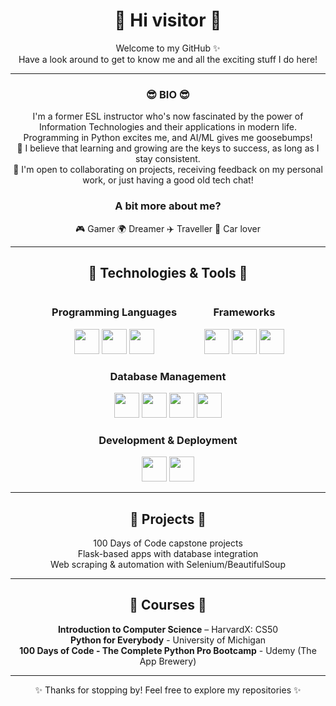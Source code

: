 <div align="center">

<h1>👋 Hi visitor 👋</h1>

<p>
Welcome to my GitHub ✨<br>
Have a look around to get to know me and all the exciting stuff I do here!</p>

<hr>

<h3>😎 BIO 😎</h3>
<p>
I'm a former ESL instructor who's now fascinated by the power of Information Technologies and their applications in modern life.<br>
Programming in Python excites me, and AI/ML gives me goosebumps!<br>
🌱 I believe that learning and growing are the keys to success, as long as I stay consistent.<br>
🤝 I'm open to collaborating on projects, receiving feedback on my personal work, or just having a good old tech chat!
</p>

<h3>A bit more about me?</h3>

🎮 Gamer    🌍 Dreamer    ✈️ Traveller    🚗 Car lover

<hr>

<h2>🔧 Technologies & Tools 🔧</h2>

<div>
  <div style="display: inline-block; margin: 0 20px;">
    <h3>Programming Languages</h3>
    <img src="https://cdn.jsdelivr.net/gh/devicons/devicon@latest/icons/python/python-original.svg" width="40" height="40"/>
    <img src="https://cdn.jsdelivr.net/gh/devicons/devicon@latest/icons/html5/html5-original.svg" width="40" height="40"/>
    <img src="https://cdn.jsdelivr.net/gh/devicons/devicon@latest/icons/css3/css3-original.svg" width="40" height="40"/>
  </div>

  <div style="display: inline-block; margin: 0 20px;">
    <h3>Frameworks</h3>
    <img src="https://img.icons8.com/cute-clipart/64/flask.png" width="40" height="40"/>
    <img src="https://cdn.jsdelivr.net/gh/devicons/devicon@latest/icons/bootstrap/bootstrap-original.svg" width="40" height="40"/>
    <img src="https://cdn.jsdelivr.net/gh/devicons/devicon@latest/icons/react/react-original.svg" width="40" height="40"/>
  </div>

  <div style="display: inline-block; margin: 0 20px;">
    <h3>Database Management</h3>
    <img src="https://cdn.jsdelivr.net/gh/devicons/devicon@latest/icons/mysql/mysql-original.svg" width="40" height="40"/>
    <img src="https://cdn.jsdelivr.net/gh/devicons/devicon@latest/icons/sqlalchemy/sqlalchemy-original.svg" width="40" height="40"/>
    <img src="https://cdn.jsdelivr.net/gh/devicons/devicon@latest/icons/postgresql/postgresql-plain-wordmark.svg" width="40" height="40"/>
    <img src="https://cdn.jsdelivr.net/gh/devicons/devicon@latest/icons/sqlite/sqlite-original-wordmark.svg" width="40" height="40"/>
  </div>
</div>

<div>
  <div style="display: inline-block; margin: 0 20px;">
    <h3>Development & Deployment</h3>
      <img src="https://cdn.jsdelivr.net/gh/devicons/devicon@latest/icons/git/git-original.svg" width="40" height="40"/>
      <img src="https://cdn.jsdelivr.net/gh/devicons/devicon@latest/icons/docker/docker-original.svg" width="40" height="40"/>
  </div>
</div>

<hr>

<h2>📂 Projects 📂</h2>

100 Days of Code capstone projects<br>
Flask-based apps with database integration<br>
Web scraping & automation with Selenium/BeautifulSoup<br>

<hr>

<h2>🏅 Courses 🏅</h2>

<b>Introduction to Computer Science</b> – HarvardX: CS50<br>
<b>Python for Everybody</b> - University of Michigan<br>
<b>100 Days of Code - The Complete Python Pro Bootcamp</b> - Udemy (The App Brewery)<br>

<hr>

✨ Thanks for stopping by! Feel free to explore my repositories ✨
